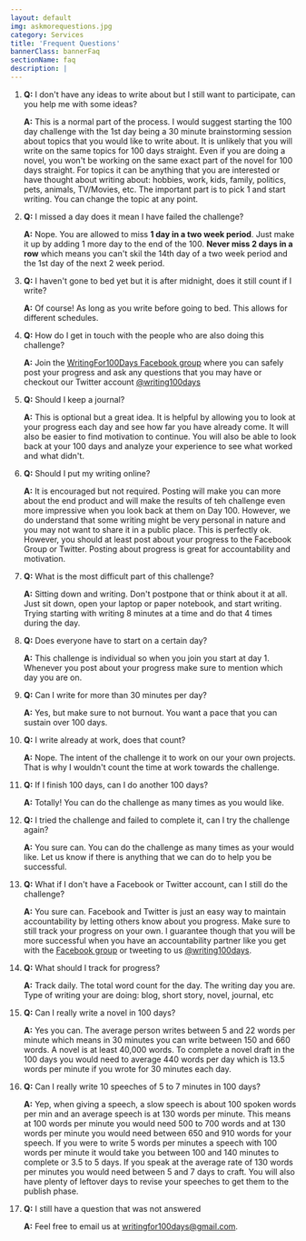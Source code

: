 ```yaml
---
layout: default
img: askmorequestions.jpg
category: Services
title: 'Frequent Questions'
bannerClass: bannerFaq
sectionName: faq
description: |
---
```


1. **Q:** I don't have any ideas to write about but I still want to participate, can you help me with some ideas?

   **A:** This is a normal part of the process.  I would suggest starting the 100 day challenge with the 1st day being a 30 minute brainstorming session about topics that you would like to write about.  It is unlikely that you will write on the same topics for 100 days straight.  Even if you are doing a novel, you won't be working on the same exact part of the novel for 100 days straight.  For topics it can be anything that you are interested or have thought about writing about: hobbies, work, kids, family, politics, pets, animals, TV/Movies, etc.  The important part is to pick 1 and start writing.  You can change the topic at any point.

1. **Q:** I missed a day does it mean I have failed the challenge?
   
   **A:** Nope.  You are allowed to miss **1 day in a  two week period**.  Just make it up by adding 1 more day to the end of the 100.  **Never miss 2 days in a row** which means you can't skil the 14th day of a two week period and the 1st day of the next 2 week period.

1. **Q:** I haven't gone to bed yet but it is after midnight, does it still count if I write?
   
   **A:** Of course!  As long as you write before going to bed.  This allows for different schedules.

1. **Q:** How do I get in touch with the people who are also doing this challenge?
   
   **A:** Join the [WritingFor100Days Facebook group](https://www.facebook.com/groups/writingfor100days/) where you can safely post your progress and ask any questions that you may have or checkout our Twitter account [@writing100days](https://twitter.com/writing100days)

1. **Q:** Should I keep a journal?
   
   **A:** This is optional but a great idea.  It is helpful by allowing you to look at your progress each day and see how far you have already come.  It will also be easier to find motivation to continue.  You will also be able to look back at your 100 days and analyze your experience to see what worked and what didn't.

1. **Q:** Should I put my writing online?
   
   **A:** It is encouraged but not required.  Posting will make you can more about the end product and will make the results of teh challenge even more impressive when you look back at them on Day 100.  However, we do understand that some writing might be very personal in nature and you may not want to share it in a public place.  This is perfectly ok.  However, you should at least post about your progress to the Facebook Group or Twitter.  Posting about progress is great for accountability and motivation.  

1. **Q:** What is the most difficult part of this challenge?
   
   **A:** Sitting down and writing.  Don't postpone that or think about it at all.  Just sit down, open your laptop or paper notebook, and start writing.  Trying starting with writing 8 minutes at a time and do that 4 times during the day.  

1. **Q:** Does everyone have to start on a certain day?
   
   **A:** This challenge is individual so when you join you start at day 1.  Whenever you post about your progress make sure to mention which day you are on.   

1. **Q:** Can I write for more than 30 minutes per day?

   **A:** Yes, but make sure to not burnout.  You want a pace that you can sustain over 100 days.

1. **Q:** I write already at work, does that count?

   **A:** Nope.  The intent of the challenge it to work on our your own projects.  That is why I wouldn't count the time at work towards the challenge.
   
1.  **Q:** If I finish 100 days, can I do another 100 days?

    **A:** Totally! You can do the challenge as many times as you would like.  
    
1.  **Q:** I tried the challenge and failed to complete it, can I try the challenge again?

    **A:** You sure can.  You can do the challenge as many times as your would like.  Let us know if there is anything that we can do to help you be successful. 

1.  **Q:** What if I don't have a Facebook or Twitter account, can I still do the challenge?

    **A:** You sure can.  Facebook and Twitter is just an easy way to maintain accountability by letting others know about you progress.  Make sure to still track your progress on your own.  I guarantee though that you will be more successful when you have an accountability partner like you get with the [Facebook group](https://www.facebook.com/groups/writingfor100days/) or tweeting to us [@writing100days](https://twitter.com/writing100days). 
    
1. **Q:** What should I track for progress?

    **A:** Track daily.  The total word count for the day.  The writing day you are. Type of writing your are doing: blog, short story, novel, journal, etc

1. **Q:** Can I really write a novel in 100 days?
   
   **A:** Yes you can.  The average person writes between 5 and 22 words per minute which means in 30 minutes you can write between 150 and 660 words.  A novel is at least 40,000 words.  To complete a novel draft in the 100 days you would need to average 440 words per day which is 13.5 words per minute if you wrote for 30 minutes each day.

1. **Q:** Can I really write 10 speeches of 5 to 7 minutes in 100 days?

    **A:** Yep, when giving a speech, a slow speech is about 100 spoken words per min and an average speech is at 130 words per minute.  This means at 100 words per minute you would need 500 to 700 words and at 130 words per minute you would need between 650 and 910 words for your speech.  If you were to write 5 words per minutes a speech with 100 words per minute it would take you between 100 and 140 minutes to complete or 3.5 to 5 days.  If you speak at the average rate of 130 words per minutes you would need between 5 and 7 days to craft.  You will also have plenty of leftover days to revise your speeches to get them to the publish phase.

1. **Q:** I still have a question that was not answered
   
   **A:** Feel free to email us at [writingfor100days@gmail.com](writingfor100days@gmail.com).    